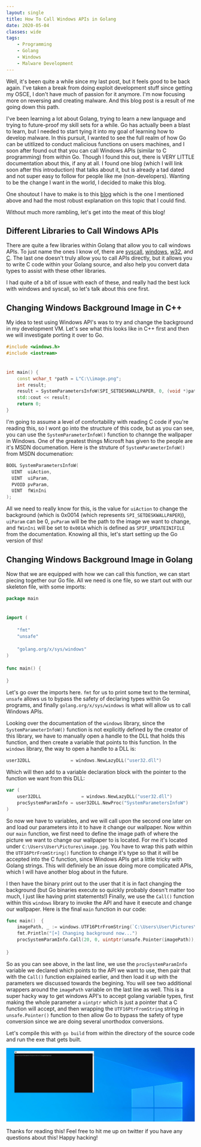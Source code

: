 ```yaml
---
layout: single
title: How To Call Windows APIs in Golang
date: 2020-05-04
classes: wide
tags:
    - Programming
    - Golang
    - Windows
    - Malware Development
---
```


Well, it's been quite a while since my last post, but it feels good to be back again. I've taken a break from doing exploit development stuff since getting my OSCE, I don't have much of passion for it anymore. I'm now focusing more on reversing and creating malware. And this blog post is a result of me going down this path.

I've been learning a lot about Golang, trying to learn a new language and trying to future-proof my skill sets for a while. Go has actually been a blast to learn, but I needed to start tying it into my goal of learning how to develop malware. In this pursuit, I wanted to see the full realm of how Go can be utitlized to conduct malicious functions on users machines, and I soon after found out that you can call Windows APIs (similar to C programming) from within Go. 
Though I found this out, there is VERY LITTLE documentation about this, if any at all. I found one blog (which I will link soon after this introduction) that talks about it, but is already a tad dated and not super easy to follow for people like me (non-developers). Wanting to be the change I want in the world, I decided to make this blog. 

One shoutout I have to make is to this [blog](https://medium.com/jettech/breaking-all-the-rules-using-go-to-call-windows-api-2cbfd8c79724) which is the one I mentioned above and had the most robust explanation on this topic that I could find. 

Without much more rambling, let's get into the meat of this blog!


Different Libraries to Call Windows APIs
------------------------------------------

There are quite a few libraries within Golang that allow you to call windows APIs. To just name the ones I know of, there are [syscall](https://golang.org/pkg/syscall/), [windows](https://godoc.org/golang.org/x/sys/windows), [w32](https://godoc.org/github.com/TheTitanrain/w32), and [C](https://golang.org/cmd/cgo/). The last one doesn't truly allow you to call APIs directly, but it allows you to write C code within your Golang source, and also help you convert data types to assist with these other libraries.

I had quite of a bit of issue with each of these, and really had the best luck with windows and syscall, so let's talk about this one first.

Changing Windows Background Image in C++
-----------------------------------------

My idea to test using Windows API's was to try and change the background in my development VM. Let's see what this looks like in C++ first and then we will investigate porting it over to Go.

```cpp
#include <windows.h>
#include <iostream>


int main() {
    const wchar_t *path = L"C:\\image.png";
    int result;
    result = SystemParametersInfoW(SPI_SETDESKWALLPAPER, 0, (void *)path, SPIF_UPDATEINIFILE);
    std::cout << result;        
    return 0;
}
```

I'm going to assume a level of comfortability with reading C code if you're reading this, so I wont go into the structure of this code, but as you can see, you can use the `SystemParameterInfoW()` function to channge the wallpaper in Windows. One of the greatest things Microsft has given to the people are it's MSDN documenation. Here is the struture of `SystemParameterInfoW()` from MSDN documenation:

```cpp
BOOL SystemParametersInfoW(
  UINT  uiAction,
  UINT  uiParam,
  PVOID pvParam,
  UINT  fWinIni
);
```
All we need to really know for this, is the value for `uiAction` to change the background (which is 0x0014 (which represents `SPI_SETDESKWALLPAPER`)), `uiParam` can be 0, `pvParam` will be the path to the image we want to change, and `fWinIni` will be set to `0x001A` which is defined as `SPIF_UPDATEINIFILE` from the documentation. Knowing all this, let's start setting up the Go version of this!


Changing Windows Background Image in Golang
--------------------------------------------

Now that we are equipped with how we can call this function, we can start piecing together our Go file. All we need is one file, so we start out with our skeleton file, with some imports:

```go
package main


import (

	"fmt"
	"unsafe"

	"golang.org/x/sys/windows"
)

func main() {

}
```

Let's go over the imports here. `fmt` for us to print some text to the terminal, `unsafe` allows us to bypass the safety of declaring types within Go programs, and finally `golang.org/x/sys/windows` is what will allow us to call Windows APIs.

Looking over the documentation of the `windows` library, since the `SystemParameterInfoW()` function is not explicitly defined by the creator of this library, we have to manually open a handle to the DLL that holds this function, and then create a variable that points to this function. In the `windows` library, the way to open a handle to a DLL is:

```go
user32DLL				= windows.NewLazyDLL("user32.dll")
```
Which will then add to a variable declaration block with the pointer to the function we want from this DLL:

```go
var (
    user32DLL				= windows.NewLazyDLL("user32.dll")
    procSystemParamInfo	= user32DLL.NewProc("SystemParametersInfoW")
)
```

So now we have to variables, and we will call upon the second one later on and load our parameters into it to have it change our wallpaper. 
Now within our `main` function, we first need to define the image path of where the picture we want to change our wallpaper to is located. For me it's located under `C:\Users\User\Pictures\image.jpg`. You have to wrap this path within the `UTF16PtrFromString()` function to change it's type so that it will be accepted into the C function, since Windows APIs get a little tricky with Golang strings. This will definiely be an issue doing more complicated APIs, which I will have another blog about in the future. 

I then have the binary print out to the user that it is in fact changing the background (but Go binaries execute so quickly probably doesn't matter too much, I just like having print statements!) Finally, we use the `Call()` function within this `windows` library to invoke the API and have it execute and change our wallpaper. Here is the final `main` function in our code:

```go
func main()  {
	imagePath, _ := windows.UTF16PtrFromString(`C:\Users\User\Pictures\image.jpg`)
	fmt.Println("[+] Changing background now...")
	procSystemParamInfo.Call(20, 0, uintptr(unsafe.Pointer(imagePath)), 0x001A)

}
```
So as you can see above, in the last line, we use the `procSystemParamInfo` variable we declared which points to the API we want to use, then pair that with the `Call()` function explained earlier, and then load it up with the parameters we discussed towards the begining. You will see two additional wrappers around the `imagePath` variable on the last line as well. This is a super hacky way to get windows API's to accept golang variable types, first making the whole parameter a `uintptr` which is just a pointer that a C function will accept, and then wrapping the `UTF16PtrFromString` string in `unsafe.Pointer()` function to then allow Go to bypass the safety of type conversion since we are doing several unorthodox conversions.

Let's compile this with `go build` from within the directory of the source code and run the exe that gets built.

![](/assets/images/change.gif)


Thanks for reading this! Feel free to hit me up on twitter if you have any questions about this! Happy hacking!
